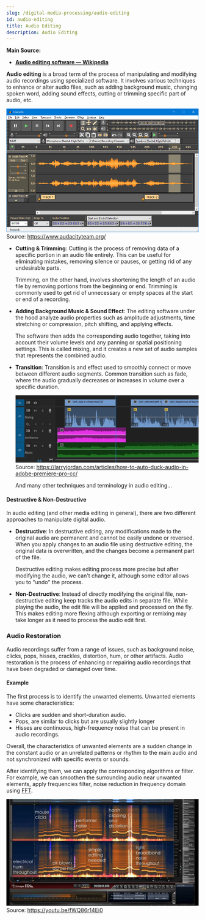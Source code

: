 ```yaml
---
slug: /digital-media-processing/audio-editing
id: audio-editing
title: Audio Editing
description: Audio Editing
---
```


**Main Source:**

- **[Audio editing software — Wikipedia](https://en.wikipedia.org/wiki/Audio_editing_software)**

**Audio editing** is a broad term of the process of manipulating and modifying audio recordings using specialized software. It involves various techniques to enhance or alter audio files, such as adding background music, changing spoken word, adding sound effects, cutting or trimming specific part of audio, etc.

![An audio editing software](./audio-editor.png)  
Source: https://www.audacityteam.org/

- **Cutting & Trimming**: Cutting is the process of removing data of a specific portion in an audio file entirely. This can be useful for eliminating mistakes, removing silence or pauses, or getting rid of any undesirable parts.

  Trimming, on the other hand, involves shortening the length of an audio file by removing portions from the beginning or end. Trimming is commonly used to get rid of unnecessary or empty spaces at the start or end of a recording.

- **Adding Background Music & Sound Effect**: The editing software under the hood analyze audio properties such as amplitude adjustments, time stretching or compression, pitch shifting, and applying effects.

  The software then adds the corresponding audio together, taking into account their volume levels and any panning or spatial positioning settings. This is called mixing, and it creates a new set of audio samples that represents the combined audio.

- **Transition**: Transition is and effect used to smoothly connect or move between different audio segments. Common transition such as fade, where the audio gradually decreases or increases in volume over a specific duration.

  ![Adding ambience and background music in a video editor software](./adding-sound-editing.png)  
   Source: https://larryjordan.com/articles/how-to-auto-duck-audio-in-adobe-premiere-pro-cc/

  And many other techniques and terminology in audio editing…

#### Destructive & Non-Destructive

In audio editing (and other media editing in general), there are two different approaches to manipulate digital audio.

- **Destructive**: In destructive editing, any modifications made to the original audio are permanent and cannot be easily undone or reversed. When you apply changes to an audio file using destructive editing, the original data is overwritten, and the changes become a permanent part of the file.

  Destructive editing makes editing process more precise but after modifying the audio, we can't change it, although some editor allows you to "undo" the process.

- **Non-Destructive**: Instead of directly modifying the original file, non-destructive editing keep tracks the audio edits in separate file. While playing the audio, the edit file will be applied and processed on the fly. This makes editing more flexing although exporting or remixing may take longer as it need to process the audio edit first.

### Audio Restoration

Audio recordings suffer from a range of issues, such as background noise, clicks, pops, hisses, crackles, distortion, hum, or other artifacts. Audio restoration is the process of enhancing or repairing audio recordings that have been degraded or damaged over time.

#### Example

The first process is to identify the unwanted elements. Unwanted elements have some characteristics:

- Clicks are sudden and short-duration audio.
- Pops, are similar to clicks but are usually slightly longer
- Hisses are continuous, high-frequency noise that can be present in audio recordings.

Overall, the characteristics of unwanted elements are a sudden change in the constant audio or an unrelated patterns or rhythm to the main audio and not synchronized with specific events or sounds.

After identifying them, we can apply the corresponding algorithms or filter. For example, we can smoothen the surrounding audio near unwanted elements, apply frequencies filter, noise reduction in frequency domain using [FFT](/digital-signal-processing/fast-fourier-transform).

![Identifying unwanted elements in digital audio](./audio-restoration.png)  
Source: https://youtu.be/fWQ86r14Ei0
